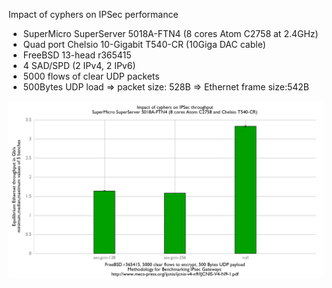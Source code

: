 Impact of cyphers on IPSec performance
  - SuperMicro SuperServer 5018A-FTN4 (8 cores Atom C2758 at 2.4GHz)
  - Quad port Chelsio 10-Gigabit T540-CR (10Giga DAC cable)
  - FreeBSD 13-head r365415
  - 4 SAD/SPD (2 IPv4, 2 IPv6)
  - 5000 flows of clear UDP packets
  - 500Bytes UDP load => packet size: 528B => Ethernet frame size:542B

![Impact of cyphers on IPSec performance on SuperServer 5018A-FTN4](graph.png)

